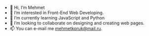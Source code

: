 - 👋 Hi, I’m Mehmet
- 👀 I’m interested in Front-End Web Developing.
- 🌱 I’m currently learning JavaScript and Python
- 💞️ I’m looking to collaborate on designing and creating web pages.
- 📫 You can e-mail me mehmetkoruk@mail.ru.
